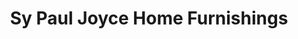 ---
title: "Sy Paul Joyce Home Furnishings"
url: /san-pablo/sy-paul-joyce-home-furnishings/
shop: Möbel
---
